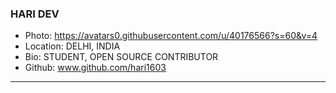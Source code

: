 ### HARI DEV
- Photo: https://avatars0.githubusercontent.com/u/40176566?s=60&v=4
- Location: DELHI, INDIA
- Bio: STUDENT, OPEN SOURCE CONTRIBUTOR
- Github: www.github.com/hari1603
***
